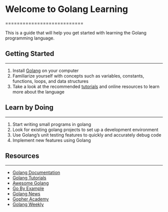 
# Welcome to Golang Learning

===========================

This is a guide that will help you get started with learning the Golang programming language.

## Getting Started

---------------

1. Install [Golang](https://golang.org/dl/) on your computer
2. Familiarize yourself with concepts such as variables, constants, functions, loops, and data structures
3. Take a look at the recommended [tutorials](https://golang.org/doc/code.html) and online resources to learn more about the language

## Learn by Doing

---------------

1. Start writing small programs in golang
2. Look for existing golang projects to set up a development environment
3. Use Golang’s unit testing features to quickly and accurately debug code
4. Implement new features using Golang

## Resources

---------------

* [Golang Documentation](https://golang.org/doc/)
* [Golang Tutorials](https://golangbot.com/learn-golang-series/)
* [Awesome Golang](https://github.com/avelino/awesome-go)
* [Go By Example](https://gobyexample.com/)
* [Golang News](https://blog.golang.org/)
* [Gopher Academy](https://blog.gopheracademy.com/)
* [Golang Weekly](https://golangweekly.com/)
